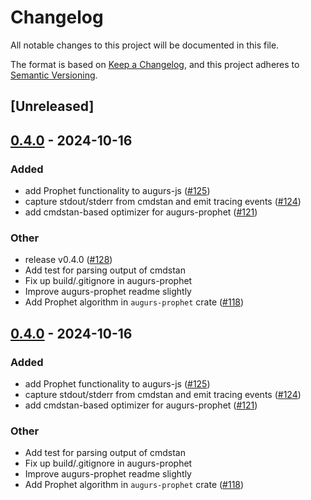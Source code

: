 # Changelog

All notable changes to this project will be documented in this file.

The format is based on [Keep a Changelog](https://keepachangelog.com/en/1.0.0/),
and this project adheres to [Semantic Versioning](https://semver.org/spec/v2.0.0.html).

## [Unreleased]

## [0.4.0](https://github.com/grafana/augurs/releases/tag/augurs-prophet-v0.4.0) - 2024-10-16

### Added

- add Prophet functionality to augurs-js ([#125](https://github.com/grafana/augurs/pull/125))
- capture stdout/stderr from cmdstan and emit tracing events ([#124](https://github.com/grafana/augurs/pull/124))
- add cmdstan-based optimizer for augurs-prophet ([#121](https://github.com/grafana/augurs/pull/121))

### Other

- release v0.4.0 ([#128](https://github.com/grafana/augurs/pull/128))
- Add test for parsing output of cmdstan
- Fix up build/.gitignore in augurs-prophet
- Improve augurs-prophet readme slightly
- Add Prophet algorithm in `augurs-prophet` crate ([#118](https://github.com/grafana/augurs/pull/118))

## [0.4.0](https://github.com/grafana/augurs/compare/augurs-prophet-v0.3.1...augurs-prophet-v0.4.0) - 2024-10-16

### Added

- add Prophet functionality to augurs-js ([#125](https://github.com/grafana/augurs/pull/125))
- capture stdout/stderr from cmdstan and emit tracing events ([#124](https://github.com/grafana/augurs/pull/124))
- add cmdstan-based optimizer for augurs-prophet ([#121](https://github.com/grafana/augurs/pull/121))

### Other

- Add test for parsing output of cmdstan
- Fix up build/.gitignore in augurs-prophet
- Improve augurs-prophet readme slightly
- Add Prophet algorithm in `augurs-prophet` crate ([#118](https://github.com/grafana/augurs/pull/118))
